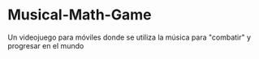 # Musical-Math-Game
Un videojuego para móviles donde se utiliza la música para "combatir" y progresar en el mundo

